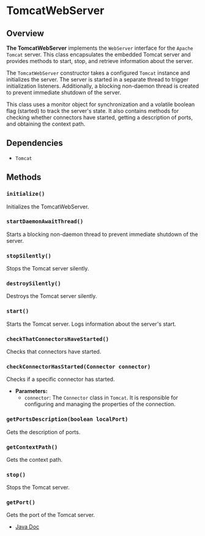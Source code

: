 # TomcatWebServer

## Overview

**The TomcatWebServer** implements the `WebServer` interface for the `Apache Tomcat` server.
This class encapsulates the embedded Tomcat server and provides methods to start,
stop, and retrieve information about the server.

The `TomcatWebServer` constructor takes a configured `Tomcat` instance and initializes the server. The server is started in a separate thread to trigger initialization listeners. Additionally, a blocking non-daemon thread is created to prevent immediate shutdown of the server.

This class uses a monitor object for synchronization and a volatile boolean flag (started) to track the server's state. It also contains methods for checking whether connectors have started, getting a description of ports, and obtaining the context path.

## Dependencies

- `Tomcat`

## Methods

### `initialize()`
Initializes the TomcatWebServer.

### `startDaemonAwaitThread()`
Starts a blocking non-daemon thread to prevent immediate shutdown of the server.

### `stopSilently()`
Stops the Tomcat server silently. 

### `destroySilently()`
Destroys the Tomcat server silently.

### `start()`
Starts the Tomcat server. Logs information about the server's start.

### `checkThatConnectorsHaveStarted()`
Checks that connectors have started.

### `checkConnectorHasStarted(Connector connector)`
Checks if a specific connector has started.
- **Parameters:**
    - `connector`: The `Connector` class in `Tomcat`. It is responsible for configuring and managing the properties of the connection.

### `getPortsDescription(boolean localPort)`
Gets the description of ports.

### `getContextPath()`
Gets the context path.

### `stop()`
Stops the Tomcat server.

### `getPort()`
Gets the port of the Tomcat server.

- [Java Doc](https://yevgendemotestorganization.github.io/bring-web-javadoc/com/bobocode/bring/web/server/TomcatWebServer.html)